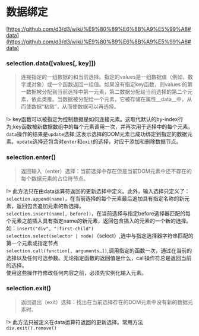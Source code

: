 # 数据绑定
[https://github.com/d3/d3/wiki/%E9%80%89%E6%8B%A9%E5%99%A8#data](https://github.com/d3/d3/wiki/%E9%80%89%E6%8B%A9%E5%99%A8#data)
### selection.data([values[, key]])

>连接指定的一组数据的和当前选择。指定的values是一组数据值（例如，数字或对象）或一个函数返回一组值。如果没有指定key函数，则values
的第一数据被分配到当前选择中第一元素，第二数据分配给当前选择的第二个元素，依此类推。当数据被分配给一个元素，它被存储在属性__data__中，从而使数据“粘贴”，从而使数据可以再选择。

!> key函数可以被指定为控制数据是如何连接元素。这取代默认的by-index行为;key函数被新数据数组中的每个元素调用一次，并再次用于选择中的每个元素。
<br/>`data`操作的结果是`update`选择;这表示选择的DOM元素已成功绑定到指定的数据元素。`update`选择还包含对`enter`和`exit`的选择，对应于添加和删除数据节点。

### selection.enter()
>返回输入（enter）选择：当前选择中存在但是当前DOM元素中还不存在的每个数据元素的占位符节点。

!> 此方法只在由data运算符返回的更新选择中定义。此外，输入选择只定义了：
<br/>`selection.append(name)`，在当前选择的每个元素最后追加具有指定名称的新元素，返回包含追加元素的新选择。
<br/>`selection.insert(name[, before])`，在当前选择与指定before选择器匹配的每个元素之前插入具有指定name的新元素，返回包含插入的元素的一个新的选择。如：`insert("div", ":first-child")`
<br/>`selection.select(selector | node)`（select）,选中与指定选择器字符串匹配的第一个元素或指定节点
<br/>`selection.call(function[, arguments…])`,调用指定的函数一次，通过在当前的选择以及任何可选参数。无论指定函数的返回值是什么，call操作符总是返回当前的选择。
<br/>使用这些操作符修改任何内容之前，必须先实例化输入元素。

### selection.exit()
> 返回退出（exit）选择：找出在当前选择存在的DOM元素中没有新的数据元素时。

!> 此方法只被定义在data运算符返回的更新选择。常用方法 `div.exit().remove()`

<vuep template="#example"></vuep>

<script v-pre type="text/x-template" id="example">
    <template>
        <div class="wrapper" id="test"></div>
    </template>
    <script>
        module.exports = {
            mounted () {
                var matrix = [
                  [11975,  5871, 8916, 2868],
                  [ 1951, 10048, 2060, 6171],
                  [ 8010, 16145, 8090, 8045],
                  [ 1013,   990,  940, 6907]
                ];
                var tr = d3.select("#test").append("table").selectAll("tr")
                        .data(matrix) // 返回的是`update`选择
                        .enter() // 此方法只在由data运算符返回的更新选择中定义
                        .append("tr");
                var td = tr.selectAll("td")
                    .data(function(d) { return d; })
                    .enter().append("td")
                    .sort((a, b) => a - b)
                    .text(function(d) { return d; });
            }
        }
    </script>
</script>
